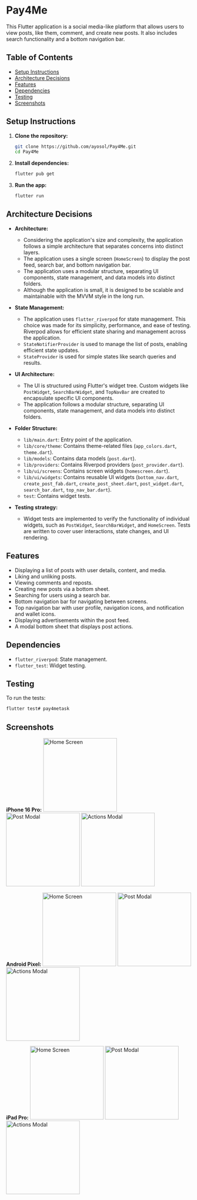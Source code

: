 # Pay4Me

This Flutter application is a social media-like platform that allows users to view posts, like them, comment, and create new posts. It also includes search functionality and a bottom navigation bar.

## Table of Contents

- [Setup Instructions](#setup-instructions)
- [Architecture Decisions](#architecture-decisions)
- [Features](#features)
- [Dependencies](#dependencies)
- [Testing](#testing)
- [Screenshots](#screenshots)

## Setup Instructions

1.  **Clone the repository:**

    ```bash
    git clone https://github.com/ayosol/Pay4Me.git
    cd Pay4Me
    ```

2.  **Install dependencies:**

    ```bash
    flutter pub get
    ```

3.  **Run the app:**

    ```bash
    flutter run
    ```

## Architecture Decisions

* **Architecture:**
    * Considering the application's size and complexity, the application follows a simple architecture that separates concerns into distinct layers.
    * The application uses a single screen (`HomeScreen`) to display the post feed, search bar, and bottom navigation bar.
    * The application uses a modular structure, separating UI components, state management, and data models into distinct folders.
    * Although the application is small, it is designed to be scalable and maintainable with the MVVM style in the long run.
  
* **State Management:**
    * The application uses `flutter_riverpod` for state management. This choice was made for its simplicity, performance, and ease of testing. Riverpod allows for efficient state sharing and management across the application.
    * `StateNotifierProvider` is used to manage the list of posts, enabling efficient state updates. 
    * `StateProvider` is used for simple states like search queries and results.
* **UI Architecture:**
    * The UI is structured using Flutter's widget tree. Custom widgets like `PostWidget`, `SearchBarWidget`, and `TopNavBar` are created to encapsulate specific UI components.
    * The application follows a modular structure, separating UI components, state management, and data models into distinct folders.
* **Folder Structure:**
    * `lib/main.dart`: Entry point of the application.
    * `lib/core/theme`: Contains theme-related files (`app_colors.dart`, `theme.dart`).
    * `lib/models`: Contains data models (`post.dart`).
    * `lib/providers`: Contains Riverpod providers (`post_provider.dart`).
    * `lib/ui/screens`: Contains screen widgets (`homescreen.dart`).
    * `lib/ui/widgets`: Contains reusable UI widgets (`bottom_nav.dart`, `create_post_fab.dart`, `create_post_sheet.dart`, `post_widget.dart`, `search_bar.dart`, `top_nav_bar.dart`).
    * `test`: Contains widget tests.
* **Testing strategy:**
    * Widget tests are implemented to verify the functionality of individual widgets, such as `PostWidget`, `SearchBarWidget`, and `HomeScreen`. Tests are written to cover user interactions, state changes, and UI rendering.

## Features

* Displaying a list of posts with user details, content, and media.
* Liking and unliking posts.
* Viewing comments and reposts.
* Creating new posts via a bottom sheet.
* Searching for users using a search bar.
* Bottom navigation bar for navigating between screens.
* Top navigation bar with user profile, navigation icons, and notification and wallet icons.
* Displaying advertisements within the post feed.
* A modal bottom sheet that displays post actions.

## Dependencies

* `flutter_riverpod`: State management.
* `flutter_test`: Widget testing.

## Testing

To run the tests:

```bash
flutter test# pay4metask
```

## Screenshots

**iPhone 16 Pro:**
<img src="assets/screenshots/iPhone_home.png" alt="Home Screen" width="200"/>
<img src="assets/screenshots/iPhone_post.png" alt="Post Modal" width="200"/>
<img src="assets/screenshots/iPhone_actions.png" alt="Actions Modal" width="200"/>


**Android Pixel:**
<img src="assets/screenshots/android_home.png" alt="Home Screen" width="200"/>
<img src="assets/screenshots/android_post.png" alt="Post Modal" width="200"/>
<img src="assets/screenshots/android_actions.png" alt="Actions Modal" width="200"/>

**iPad Pro:**
<img src="assets/screenshots/ipad_home.png" alt="Home Screen" width="200"/>
<img src="assets/screenshots/ipad_post.png" alt="Post Modal" width="200"/>
<img src="assets/screenshots/ipad_actions.png" alt="Actions Modal" width="200"/>






